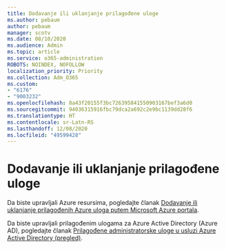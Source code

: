 ```yaml
---
title: Dodavanje ili uklanjanje prilagođene uloge
ms.author: pebaum
author: pebaum
manager: scotv
ms.date: 08/10/2020
ms.audience: Admin
ms.topic: article
ms.service: o365-administration
ROBOTS: NOINDEX, NOFOLLOW
localization_priority: Priority
ms.collection: Adm_O365
ms.custom:
- "6176"
- "9003232"
ms.openlocfilehash: 8a43f20155f3bc726395841550903167bef3a6d0
ms.sourcegitcommit: 94036315916fbc79dca2a692c2e9bc1139dd28f6
ms.translationtype: HT
ms.contentlocale: sr-Latn-RS
ms.lasthandoff: 12/08/2020
ms.locfileid: "49599428"
---
```

# <a name="add-or-remove-a-custom-role"></a>Dodavanje ili uklanjanje prilagođene uloge

Da biste upravljali Azure resursima, pogledajte članak [Dodavanje ili uklanjanje prilagođenih Azure uloga putem Microsoft Azure portala](https://docs.microsoft.com/azure/role-based-access-control/role-assignments-portal).

Da biste upravljali prilagođenim ulogama za Azure Active Directory (Azure AD), pogledajte članak [Prilagođene administratorske uloge u usluzi Azure Active Directory (pregled)](https://docs.microsoft.com/azure/active-directory/users-groups-roles/roles-custom-overview).
